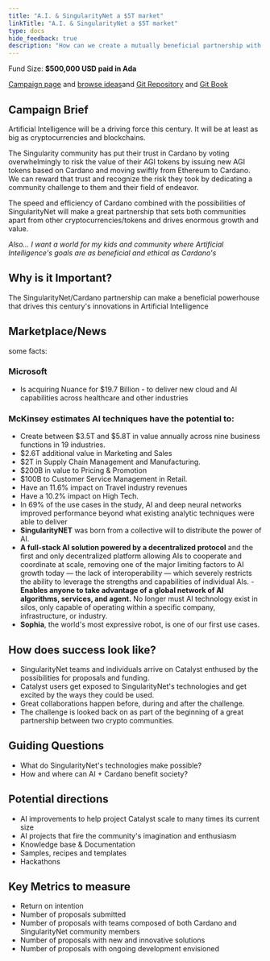 ```yaml
---
title: "A.I. & SingularityNet a $5T market"
linkTitle: "A.I. & SingularityNet a $5T market"
type: docs
hide_feedback: true
description: "How can we create a mutually beneficial partnership with SingularityNet and other A.I. developers and researchers?"
---
```

Fund Size: **$500,000 USD paid in Ada**

[Campaign page](https://cardano.ideascale.com/a/campaign-home/26247) and [browse ideas](https://cardano.ideascale.com/a/ideas/top/campaign-filter/byids/campaigns/26247/stage/unspecified)and [Git Repository](https://github.com/Catalyst-Challenges/F7-AI-SingularityNet) and [Git Book](https://quality-assurance-dao.gitbook.io/catalyst-fund-7-challenges/fund-7/a.i.-and-singularitynet-a-usd5t-market)

## Campaign Brief

Artificial Intelligence will be a driving force this century. It will be at least as big as cryptocurrencies and blockchains.

The Singularity community has put their trust in Cardano by voting overwhelmingly to risk the value of their AGI tokens by issuing new AGI tokens based on Cardano and moving swiftly from Ethereum to Cardano. We can reward that trust and recognize the risk they took by dedicating a community challenge to them and their field of endeavor.

The speed and efficiency of Cardano combined with the possibilities of SingularityNet will make a great partnership that sets both communities apart from other cryptocurrencies/tokens and drives enormous growth and value.

*Also… I want a world for my kids and community where Artificial Intelligence's goals are as beneficial and ethical as Cardano's*

## Why is it Important?

The SingularityNet/Cardano partnership can make a beneficial powerhouse that drives this century's innovations in Artificial Intelligence

## Marketplace/News

some facts:

### Microsoft

- Is acquiring Nuance for $19.7 Billion - to deliver new cloud and AI capabilities across healthcare and other industries

### **McKinsey** estimates AI techniques have the potential to:

- Create between $3.5T and $5.8T in value annually across nine business functions in 19 industries.
- $2.6T additional value in Marketing and Sales
- $2T in Supply Chain Management and Manufacturing.
- $200B in value to Pricing & Promotion
- $100B to Customer Service Management in Retail.
- Have an 11.6% impact on Travel industry revenues
- Have a 10.2% impact on High Tech.
- In 69% of the use cases in the study, AI and deep neural networks improved performance beyond what existing analytic techniques were able to deliver
- **SingularityNET** was born from a collective will to distribute the power of AI.
- **A full-stack AI solution powered by a decentralized protocol** and the first and only decentralized platform allowing AIs to cooperate and coordinate at scale, removing one of the major limiting factors to AI growth today — the lack of interoperability — which severely restricts the ability to leverage the strengths and capabilities of individual AIs.
-**Enables anyone to take advantage of a global network of AI algorithms, services, and agent.** No longer must AI technology exist in silos, only capable of operating within a specific company, infrastructure, or industry.
- **Sophia**, the world's most expressive robot, is one of our first use cases.

## How does success look like?

- SingularityNet teams and individuals arrive on Catalyst enthused by the possibilities for proposals and funding.
- Catalyst users get exposed to SingularityNet's technologies and get excited by the ways they could be used.
- Great collaborations happen before, during and after the challenge.
- The challenge is looked back on as part of the beginning of a great partnership between two crypto communities.

## Guiding Questions

- What do SingularityNet's technologies make possible?
- How and where can AI + Cardano benefit society?

## Potential directions

- AI improvements to help project Catalyst scale to many times its current size
- AI projects that fire the community's imagination and enthusiasm
- Knowledge base & Documentation
- Samples, recipes and templates
- Hackathons

## Key Metrics to measure

- Return on intention
- Number of proposals submitted
- Number of proposals with teams composed of both Cardano and SingularityNet community members
- Number of proposals with new and innovative solutions
- Number of proposals with ongoing development envisioned

